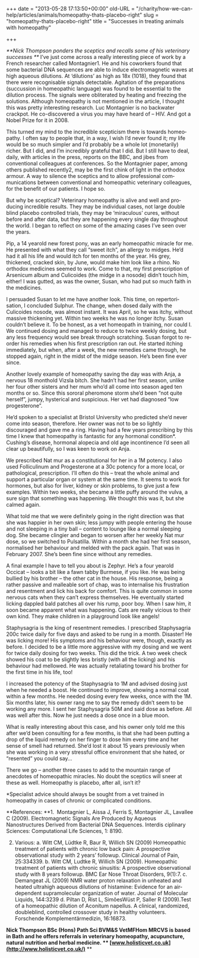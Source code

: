 +++
date = "2013-05-28 17:13:50+00:00"
old-URL = "/charity/how-we-can-help/articles/animals/homeopathy-thats-placebo-right"
slug = "homeopathy-thats-placebo-right"
title = "Successes in treating animals with homeopathy"

+++

_**Nick Thompson ponders the sceptics and recalls some of his veterinary successes
**_
I’ve just come across a really interest­ing piece of work by a French researcher called Montagnier1. He and his co­workers found that some bacterial DNA sequences are able to induce electro­magnetic waves at high aqueous dilu­tions. At ‘dilutions’ as high as 18x (1018), they found that there were recognisable signals detectable. Agitation of the preparations (succussion in homeopathic language) was found to be essential to the dilution process. The signals were obliterated by heating and freezing the solutions. Although homeopathy is not mentioned in the article, I thought this was pretty interesting research. Luc Montagnier is no backwater crackpot. He co­-discovered a virus you may have heard of – HIV. And got a Nobel Prize for it in 2008.

This turned my mind to the incred­ible scepticism there is towards homeo­pathy. I often say to people that, in a way, I wish I’d never found it; my life would be so much simpler and I’d prob­ably be a whole lot (monetarily) richer. But I did, and I’m incredibly grateful that I did. But I still have to deal, daily, with articles in the press, reports on the BBC, and jibes from conventional col­leagues at conferences. So the Montagnier paper, among others published recently2, may be the first chink of light in the orthodox armour. A way to silence the sceptics and to allow professional com­munications between conventional and homeopathic veterinary colleagues, for the benefit of our patients. I hope so.

But why be sceptical? Veterinary homeopathy is alive and well and pro­ducing incredible results. They may be individual cases, not large double blind placebo controlled trials, they may be ‘miraculous’ cures, without before and after data, but they are happening every single day throughout the world. I began to reflect on some of the amazing cases I’ve seen over the years.

Pip, a 14 year­old new forest pony, was an early homeopathic miracle for me. He presented with what they call “sweet itch”, an allergy to midges. He’d had it all his life and would itch for ten months of the year. His grey, thickened, cracked skin, by June, would make him look like a rhino. No orthodox medi­cines seemed to work. Come to that, my first prescription of Arsenicum album and Culicoides (the midge in a nosode) didn’t touch him, either! I was gutted, as was the owner, Susan, who had put so much faith in the medicines.

I persuaded Susan to let me have another look. This time, on repertori­sation, I concluded Sulphur. The change, when dosed daily with the Culicoides nosode, was almost instant. It was April, so he was itchy, without massive thick­ening yet. Within two weeks he was no longer itchy. Susan couldn’t believe it. To be honest, as a vet homeopath in training, nor could I. We continued dos­ing and managed to reduce to twice weekly dosing, but any less frequency would see break through scratching. Susan forgot to re­order his remedies when his first prescription ran out. He started itching immediately, but when, after a week, the new remedies came through, he stopped again, right in the midst of the midge season. He’s been fine ever since.

Another lovely example of homeo­pathy saving the day was with Anja, a nervous 18 month­old Vizsla bitch. She hadn’t had her first season, unlike her four other sisters and her mum who’d all come into season aged ten months or so. Since this sororal pheromone storm she’d been “not quite herself”, jumpy, hysterical and suspicious. Her vet had diagnosed “low progesterone”.

He’d spoken to a specialist at Bristol University who predicted she’d never come into season, therefore. Her owner was not to be so lightly discouraged and gave me a ring. Having had a few years prescribing by this time I knew that homeopathy is fantastic for any horm­onal condition*. Cushing’s disease, hormonal alopecia and old age incon­tinence I’d seen all clear up beautifully, so I was keen to work on Anja.

We prescribed Nat mur as a consti­tutional for her in a 1M potency. I also used Folliculinum and Progesterone at a 30c potency for a more local, or patho­logical, prescription. I’ll often do this – treat the whole animal and support a particular organ or system at the same time. It seems to work for hormones, but also for liver, kidney or skin prob­lems, to give just a few examples. Within two weeks, she became a little puffy around the vulva, a sure sign that some­thing was happening. We thought this was it, but she calmed again.

What told me that we were definitely going in the right direction was that she was happier in her own skin; less jumpy with people entering the house and not sleeping in a tiny ball – content to lounge like a normal sleeping dog. She became clingier and began to worsen after her weekly Nat mur dose, so we switched to Pulsatilla. Within a month she had her first season, normalised her behav­iour and melded with the pack again. That was in February 2007. She’s been fine since without any remedies.

A final example I have to tell you about is Zephyr. He’s a four year­old Occicat – looks a bit like a fawn tabby Burmese, if you like. He was being bullied by his brother – the other cat in the house. His response, being a rather passive and malleable sort of chap, was to internalise his frustration and resent­ment and lick his back for comfort. This is quite common in some nervous cats when they can’t express themselves. He eventually started licking dappled bald patches all over his rump, poor boy. When I saw him, it soon became appar­ent what was happening. Cats are really vicious to their own kind. They make children in a playground look like angels!

Staphysagria is the king of resent­ment remedies. I prescribed Staphysagria 200c twice daily for five days and asked to be rung in a month. Disaster! He was licking more! His symptoms and his behaviour were, though, exactly as before. I decided to be a little more aggressive with my dosing and we went for twice daily dosing for two weeks. This did the trick. A two week check showed his coat to be slightly less bristly (with all the licking) and his behaviour had mellowed. He was actually retali­ating toward his brother for the first time in his life, too!

I increased the potency of the Staphysagria to 1M and advised dosing just when he needed a boost. He con­tinued to improve, showing a normal coat within a few months. He needed dosing every few weeks, once with the 1M. Six months later, his owner rang me to say the remedy didn’t seem to be working any more. I sent her Staphysagria 50M and said dose as before. All was well after this. Now he just needs a dose once in a blue moon.

What is really interesting about this case, and his owner only told me this after we’d been consulting for a few months, is that she had been putting a drop of the liquid remedy on her fin­ger to dose him every time and her sense of smell had returned. She’d lost it about 15 years previously when she was work­ing in a very stressful office environ­ment that she hated, or “resented” you could say...

There we go – another three cases to add to the mountain range of anecdotes of homeopathic miracles. No doubt the sceptics will sneer at these as well. Homeo­pathy is placebo, after all, isn’t it?

*Specialist advice should always be sought from a vet trained in homeopathy in cases of chronic or complicated conditions.

**References:
**1.  Montagnier L, Aissa J, Ferris S, Mont­agnier J­L, Lavallee C (2009). Electro­magnetic Signals Are Produced by Aqueous Nanostructures Derived from Bacterial DNA Sequences. Interdis ­ciplinary Sciences: Computational Life Sciences, 1: 81­90.

2. Various:
a. Witt CM, Lüdtke R, Baur R, Willich SN (2009) Homeopathic treatment of patients with chronic low back pain: A prospective observational study with 2 years’ follow­up. Clinical Journal of Pain, 25:334­339.
b. Witt CM, Ludtke R, Willich SN (2009). Homeopathic treatment of patients with chronic sinusitis: A prospective obser­vational study with 8 years follow­up. BMC Ear Nose Throat Disorders, 9(1):7.
c. Demangeat J­L (2009) NMR water pro­ton relaxation in unheated and heated ultrahigh aqueous dilutions of histamine: Evidence for an air­dependent supramole­cular organization of water. Journal of Molecular Liquids, 144:32­39
d. Piltan D, Rist L, Simões­Wüst P, Saller R (2009).Test of a homeopathic dilution of Aconitum napellus. A clinical, ran­domized, double­blind, controlled cross­over study in healthy volunteers. Forschende Komplementärmedizin, 16:168­73.

**Nick Thompson BSc (Hons) Path Sci BVM&S VetMFHom MRCVS is based in Bath and he offers referrals in veterinary homeopathy, acupuncture, natural nutrition and herbal medicine.
**
**[www.holisticvet.co.uk](http://www.holisticvet.co.uk/)****
**

